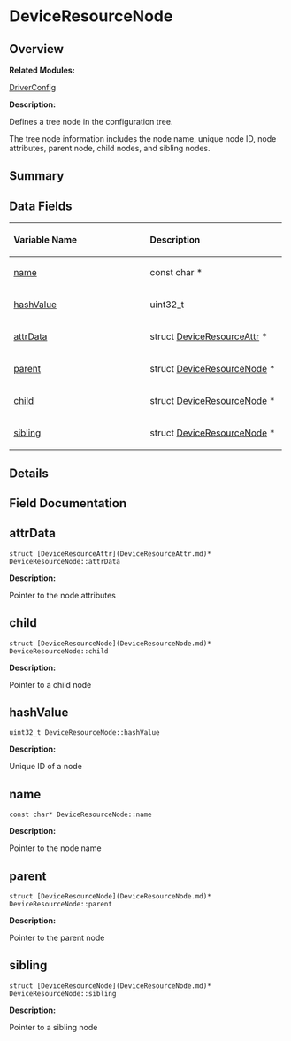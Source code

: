 # DeviceResourceNode<a name="ZH-CN_TOPIC_0000001054598157"></a>

## **Overview**<a name="section2026262039093530"></a>

**Related Modules:**

[DriverConfig](DriverConfig.md)

**Description:**

Defines a tree node in the configuration tree. 

The tree node information includes the node name, unique node ID, node attributes, parent node, child nodes, and sibling nodes. 

## **Summary**<a name="section2083342424093530"></a>

## Data Fields<a name="pub-attribs"></a>

<a name="table977610610093530"></a>
<table><thead align="left"><tr id="row1333611540093530"><th class="cellrowborder" valign="top" width="50%" id="mcps1.1.3.1.1"><p id="p2015307058093530"><a name="p2015307058093530"></a><a name="p2015307058093530"></a>Variable Name</p>
</th>
<th class="cellrowborder" valign="top" width="50%" id="mcps1.1.3.1.2"><p id="p1120460249093530"><a name="p1120460249093530"></a><a name="p1120460249093530"></a>Description</p>
</th>
</tr>
</thead>
<tbody><tr id="row564285136093530"><td class="cellrowborder" valign="top" width="50%" headers="mcps1.1.3.1.1 "><p id="p485907697093530"><a name="p485907697093530"></a><a name="p485907697093530"></a><a href="DeviceResourceNode.md#a991fdfa13e2af8b63c2506d9ed31fc0b">name</a></p>
</td>
<td class="cellrowborder" valign="top" width="50%" headers="mcps1.1.3.1.2 "><p id="p1286895611093530"><a name="p1286895611093530"></a><a name="p1286895611093530"></a>const char *&nbsp;</p>
</td>
</tr>
<tr id="row1207950926093530"><td class="cellrowborder" valign="top" width="50%" headers="mcps1.1.3.1.1 "><p id="p400245931093530"><a name="p400245931093530"></a><a name="p400245931093530"></a><a href="DeviceResourceNode.md#a133894c208928b8ade08efb53beca314">hashValue</a></p>
</td>
<td class="cellrowborder" valign="top" width="50%" headers="mcps1.1.3.1.2 "><p id="p268184540093530"><a name="p268184540093530"></a><a name="p268184540093530"></a>uint32_t&nbsp;</p>
</td>
</tr>
<tr id="row322436001093530"><td class="cellrowborder" valign="top" width="50%" headers="mcps1.1.3.1.1 "><p id="p1099006682093530"><a name="p1099006682093530"></a><a name="p1099006682093530"></a><a href="DeviceResourceNode.md#a7da5b6d00ceb2cd33d881a678bdb262b">attrData</a></p>
</td>
<td class="cellrowborder" valign="top" width="50%" headers="mcps1.1.3.1.2 "><p id="p421392153093530"><a name="p421392153093530"></a><a name="p421392153093530"></a>struct <a href="DeviceResourceAttr.md">DeviceResourceAttr</a> *&nbsp;</p>
</td>
</tr>
<tr id="row1779169561093530"><td class="cellrowborder" valign="top" width="50%" headers="mcps1.1.3.1.1 "><p id="p1390915533093530"><a name="p1390915533093530"></a><a name="p1390915533093530"></a><a href="DeviceResourceNode.md#a765c15b3be1bfb1178173e1ed0df4062">parent</a></p>
</td>
<td class="cellrowborder" valign="top" width="50%" headers="mcps1.1.3.1.2 "><p id="p2116158528093530"><a name="p2116158528093530"></a><a name="p2116158528093530"></a>struct <a href="DeviceResourceNode.md">DeviceResourceNode</a> *&nbsp;</p>
</td>
</tr>
<tr id="row1912312184093530"><td class="cellrowborder" valign="top" width="50%" headers="mcps1.1.3.1.1 "><p id="p1682661094093530"><a name="p1682661094093530"></a><a name="p1682661094093530"></a><a href="DeviceResourceNode.md#ae6104929f3cd35e811975ada3005fca9">child</a></p>
</td>
<td class="cellrowborder" valign="top" width="50%" headers="mcps1.1.3.1.2 "><p id="p45534946093530"><a name="p45534946093530"></a><a name="p45534946093530"></a>struct <a href="DeviceResourceNode.md">DeviceResourceNode</a> *&nbsp;</p>
</td>
</tr>
<tr id="row595349807093530"><td class="cellrowborder" valign="top" width="50%" headers="mcps1.1.3.1.1 "><p id="p57216953093530"><a name="p57216953093530"></a><a name="p57216953093530"></a><a href="DeviceResourceNode.md#a484324bd4df5f2f9998ed0d58222e5ba">sibling</a></p>
</td>
<td class="cellrowborder" valign="top" width="50%" headers="mcps1.1.3.1.2 "><p id="p1470962291093530"><a name="p1470962291093530"></a><a name="p1470962291093530"></a>struct <a href="DeviceResourceNode.md">DeviceResourceNode</a> *&nbsp;</p>
</td>
</tr>
</tbody>
</table>

## **Details**<a name="section1560046980093530"></a>

## **Field Documentation**<a name="section109451992093530"></a>

## attrData<a name="a7da5b6d00ceb2cd33d881a678bdb262b"></a>

```
struct [DeviceResourceAttr](DeviceResourceAttr.md)* DeviceResourceNode::attrData
```

 **Description:**

Pointer to the node attributes 

## child<a name="ae6104929f3cd35e811975ada3005fca9"></a>

```
struct [DeviceResourceNode](DeviceResourceNode.md)* DeviceResourceNode::child
```

 **Description:**

Pointer to a child node 

## hashValue<a name="a133894c208928b8ade08efb53beca314"></a>

```
uint32_t DeviceResourceNode::hashValue
```

 **Description:**

Unique ID of a node 

## name<a name="a991fdfa13e2af8b63c2506d9ed31fc0b"></a>

```
const char* DeviceResourceNode::name
```

 **Description:**

Pointer to the node name 

## parent<a name="a765c15b3be1bfb1178173e1ed0df4062"></a>

```
struct [DeviceResourceNode](DeviceResourceNode.md)* DeviceResourceNode::parent
```

 **Description:**

Pointer to the parent node 

## sibling<a name="a484324bd4df5f2f9998ed0d58222e5ba"></a>

```
struct [DeviceResourceNode](DeviceResourceNode.md)* DeviceResourceNode::sibling
```

 **Description:**

Pointer to a sibling node 

